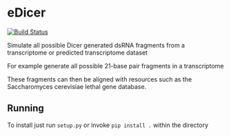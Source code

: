 eDicer
=======

[![Build Status](https://travis-ci.org/fmaguire/eDicer.svg)](https://travis-ci.org/fmaguire/eDicer)

Simulate all possible Dicer generated dsRNA fragments from a transcriptome or predicted transcriptome dataset

For example generate all possible 21-base pair fragments in a transcriptome

These fragments can then be aligned with resources such as the Saccharomyces cerevisiae lethal gene database.

Running
-------

To install just run `setup.py` or invoke `pip install .` within the directory
